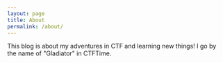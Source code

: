```yaml
---
layout: page
title: About
permalink: /about/
---
```


This blog is about my adventures in CTF and learning new things!
I go by the name of "Gladiator" in CTFTime.

